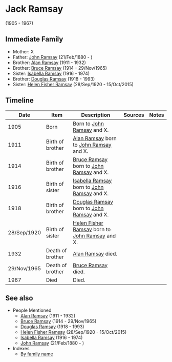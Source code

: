﻿---
layout: page
permalink: /people/i55070438
---

# Jack Ramsay
(1905 - 1967)

## Immediate Family

* Mother: X
* Father: [John Ramsay](./@i64225415@-john-ramsay-b1880-2-21-d.md) (21/Feb/1880 - )
* Brother: [Alan Ramsay](./@i62219744@-alan-ramsay-b1911-d1932.md) (1911 - 1932)
* Brother: [Bruce Ramsay](./@i49046148@-bruce-ramsay-b1914-d1965-11-29.md) (1914 - 29/Nov/1965)
* Sister: [Isabella Ramsay](./@i80504300@-isabella-ramsay-b1916-d1974.md) (1916 - 1974)
* Brother: [Douglas Ramsay](./@i12977578@-douglas-ramsay-b1918-d1993.md) (1918 - 1993)
* Sister: [Helen Fisher Ramsay](./@i34267190@-helen-fisher-ramsay-b1920-9-28-d2015-10-15.md) (28/Sep/1920 - 15/Oct/2015)

## Timeline

Date | Item | Description | Sources | Notes
---|---|---|---|---
1905 | Born | Born to [John Ramsay](./@i64225415@-john-ramsay-b1880-2-21-d.md) and X. |  | 
1911 | Birth of brother | [Alan Ramsay](./@i62219744@-alan-ramsay-b1911-d1932.md) born to [John Ramsay](./@i64225415@-john-ramsay-b1880-2-21-d.md) and X. |  | 
1914 | Birth of brother | [Bruce Ramsay](./@i49046148@-bruce-ramsay-b1914-d1965-11-29.md) born to [John Ramsay](./@i64225415@-john-ramsay-b1880-2-21-d.md) and X. |  | 
1916 | Birth of sister | [Isabella Ramsay](./@i80504300@-isabella-ramsay-b1916-d1974.md) born to [John Ramsay](./@i64225415@-john-ramsay-b1880-2-21-d.md) and X. |  | 
1918 | Birth of brother | [Douglas Ramsay](./@i12977578@-douglas-ramsay-b1918-d1993.md) born to [John Ramsay](./@i64225415@-john-ramsay-b1880-2-21-d.md) and X. |  | 
28/Sep/1920 | Birth of sister | [Helen Fisher Ramsay](./@i34267190@-helen-fisher-ramsay-b1920-9-28-d2015-10-15.md) born to [John Ramsay](./@i64225415@-john-ramsay-b1880-2-21-d.md) and X. |  | 
1932 | Death of brother | [Alan Ramsay](./@i62219744@-alan-ramsay-b1911-d1932.md) died. |  | 
29/Nov/1965 | Death of brother | [Bruce Ramsay](./@i49046148@-bruce-ramsay-b1914-d1965-11-29.md) died. |  | 
1967 | Died | Died. |  | 


## See also

- People Mentioned
  - [Alan Ramsay](./@i62219744@-alan-ramsay-b1911-d1932.md) (1911 - 1932)
  - [Bruce Ramsay](./@i49046148@-bruce-ramsay-b1914-d1965-11-29.md) (1914 - 29/Nov/1965)
  - [Douglas Ramsay](./@i12977578@-douglas-ramsay-b1918-d1993.md) (1918 - 1993)
  - [Helen Fisher Ramsay](./@i34267190@-helen-fisher-ramsay-b1920-9-28-d2015-10-15.md) (28/Sep/1920 - 15/Oct/2015)
  - [Isabella Ramsay](./@i80504300@-isabella-ramsay-b1916-d1974.md) (1916 - 1974)
  - [John Ramsay](./@i64225415@-john-ramsay-b1880-2-21-d.md) (21/Feb/1880 - )
- Indexes
  - [By family name](../index-by-family-name.md)
